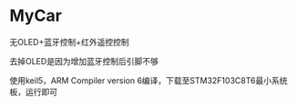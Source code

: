 # MyCar

无OLED+蓝牙控制+红外遥控控制

去掉OLED是因为增加蓝牙控制后引脚不够

使用keil5，ARM Compiler version 6编译，下载至STM32F103C8T6最小系统板，运行即可

